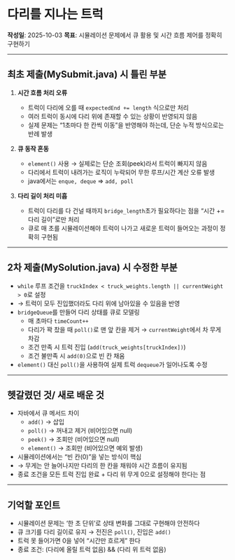 # 다리를 지나는 트럭

**작성일**: 2025-10-03
**목표**: 시뮬레이션 문제에서 큐 활용 및 시간 흐름 제어를 정확히 구현하기

---

## 최초 제출(MySubmit.java) 시 틀린 부분
1. **시간 흐름 처리 오류**
   - 트럭이 다리에 오를 때 `expectedEnd += length` 식으로만 처리
   - 여러 트럭이 동시에 다리 위에 존재할 수 있는 상황이 반영되지 않음
   - 실제 문제는 “1초마다 한 칸씩 이동”을 반영해야 하는데, 단순 누적 방식으로는 반례 발생

2. **큐 동작 혼동**
   - `element()` 사용 → 실제로는 단순 조회(peek)라서 트럭이 빠지지 않음
   - 다리에서 트럭이 내려가는 로직이 누락되어 무한 루프/시간 계산 오류 발생
   - java에서는 `enque, deque` => `add, poll`

3. **다리 길이 처리 미흡**
    - 트럭이 다리를 다 건널 때까지 `bridge_length`초가 필요하다는 점을 “시간 += 다리 길이”로만 처리
    - 큐로 매 초를 시뮬레이션해야 트럭이 나가고 새로운 트럭이 들어오는 과정이 정확히 구현됨

---

## 2차 제출(MySolution.java) 시 수정한 부분
- `while` 루프 조건을 `truckIndex < truck_weights.length || currentWeight > 0`로 설정
- → 트럭이 모두 진입했더라도 다리 위에 남아있을 수 있음을 반영  
- `bridgeQueue`를 만들어 다리 상태를 큐로 모델링
    - 매 초마다 `timeCount++`
    - 다리가 꽉 찼을 때 `poll()`로 맨 앞 칸을 제거 → `currentWeight`에서 차 무게 차감
    - 조건 만족 시 트럭 진입 (`add(truck_weights[truckIndex])`)
    - 조건 불만족 시 `add(0)`으로 빈 칸 채움
- `element()` 대신 `poll()`을 사용하여 실제 트럭 `dequeue`가 일어나도록 수정

---

## 헷갈렸던 것/ 새로 배운 것
- 자바에서 큐 메서드 차이
    - `add()` → 삽입
    - `poll()` → 꺼내고 제거 (비어있으면 null)
    - `peek()` → 조회만 (비어있으면 null)
    - `element()` → 조회만 (비어있으면 예외 발생)  
- 시뮬레이션에서는 “빈 칸(0)”을 넣는 방식이 핵심
- → 무게는 안 늘어나지만 다리의 한 칸을 채워야 시간 흐름이 유지됨
- 종료 조건을 모든 트럭 진입 완료 + 다리 위 무게 0으로 설정해야 한다는 점
---

## 기억할 포인트
- 시뮬레이션 문제는 ‘한 초 단위’로 상태 변화를 그대로 구현해야 안전하다
- 큐 크기를 다리 길이로 유지 → 전진은 `poll()`, 진입은 `add()`
- 트럭 못 들어가면 0을 넣어 “시간만 흐르게” 한다
- 종료 조건: (다리에 올릴 트럭 없음) && (다리 위 트럭 없음)
